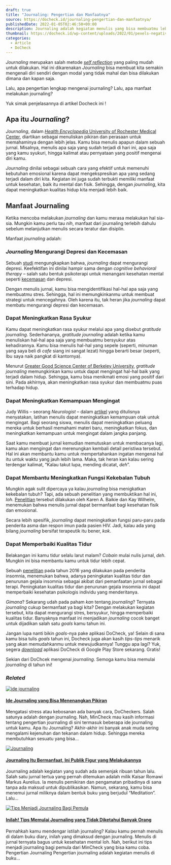 ```yaml
---
draft: true
title: "Journaling: Pengertian dan Manfaatnya"
source: https://docheck.id/journaling-pengertian-dan-manfaatnya/
publishedDate: 2022-01-05T02:46:50+00:00
description: Journaling adalah kegiatan menulis yang bisa membuatmu lebih mengenal siapa dirimu sesungguhnya. Ingin tau lebih mengenai journaling? Yuk simak
thumbnail: https://docheck.id/wp-content/uploads/2022/01/pexels-negative-space-34072-1200x800.jpg
categories:
  - Article
  - DoCheck
---
```


_Journaling_ merupakan salah metode _[self reflection](https://docheck.id/en/self-reflection-cara-untuk-bersyukur-dan-mengenal-diri/)_ yang paling mudah untuk dilakukan. Hal ini dikarenakan _Journaling_ bisa membuat kita semakin mengenali diri sendiri dengan modal yang tidak mahal dan bisa dilakukan dimana dan kapan saja.

Lalu, apa pengertian lengkap mengenai journaling? Lalu, apa manfaat melakukan journaling?

Yuk simak penjelasannya di artikel Docheck ini !

## Apa itu _Journaling_?

_Journaling_, dalam [_Health Encyclopedia_ University of Rochester Medical Center](https://www.urmc.rochester.edu/encyclopedia/content.aspx?ContentID=4552&ContentTypeID=1), diartikan sebagai menuliskan pikiran dan perasaan untuk memahaminya dengan lebih jelas. Kamu bisa menulis apapun dalam sebuah jurnal. Misalnya, menulis apa saja yang sudah terjadi di hari ini, apa saja yang kamu syukuri, hingga kalimat atau pernyataan yang positif mengenai diri kamu.

_Journaling_ dinilai sebagai sebuah cara yang efektif untuk memenuhi kebutuhan emosional karena dapat mengekspresikan apa yang sedang terjadi dalam diri kita. Kegiatan ini juga sudah terbukti memiliki manfaat untuk kesehatan, baik itu mental dan fisik. Sehingga, dengan _journaling_, kita dapat meningkatkan kualitas hidup kita menjadi lebih baik.

## Manfaat Journaling

Ketika mencoba melakukan _journaling_ dan kamu merasa melakukan hal sia-sia. Mungkin kamu perlu tau _nih_, manfaat dari journaling terlebih dahulu sebelum melanjutkan menulis secara teratur dan disiplin.

Manfaat _journaling_ adalah:

### _Journaling_ Mengurangi Depresi dan Kecemasan

Sebuah [studi](https://pubmed.ncbi.nlm.nih.gov/17007812/) mengungkapkan bahwa, _journaling_ dapat mengurangi depresi. Keefektifan ini dinilai hampir sama dengan _cognitive behavioral therapy –_ salah satu bentuk psikoterapi untuk menangani kesehatan mental seperti [kecemasan](https://docheck.id/anxiety-disorders-kenali-macam-dan-gejalanya/) dan depresi.

Dengan menulis jurnal, kamu bisa mengidentifikasi hal-hal apa saja yang membuatmu stres. Sehingga, hal ini memungkinkanmu untuk membuat strategi untuk mencegahnya. Oleh karena itu, tak heran jika _journaling_ dapat membatu mengurangi depresi dan kecemasan.

### Dapat Meningkatkan Rasa Syukur

Kamu dapat meningkatkan rasa syukur melalui apa yang disebut _gratitude journaling_. Sederhananya, _gratitude journaling_ adalah ketika kamu menuliskan hal-hal apa saja yang membuatmu bersyukur atas kehadirannya. Kamu bisa menulis hal-hal yang sepele (seperti, minuman yang saya beli di _cafe_ siang ini sangat lezat) hingga berarti besar (seperti, Ibu saya naik pangkat di kantornya).

Menurut [Greater Good Science Center of Berkeley University](https://ggia.berkeley.edu/practice/gratitude_journal), _gratitude journaling_ memungkinkan kamu untuk dapat mengingat hal-hal baik yang terjadi dalam hidup. Sehingga, kamu bisa menikmati emosi yang positif dari sini. Pada akhirnya, akan meningkatkan rasa syukur dan membuatmu puas terhadap hidup.

### Dapat Meningkatkan Kemampuan Mengingat

Judy Willis – seorang _Neurologist_ – dalam [artikel](https://www.edutopia.org/blog/writing-executive-function-brain-research-judy-willis?source=post_page---------------------------) yang ditulisnya menyatakan, latihan menulis dapat meningkatkan kemampuan otak untuk mengingat. Bagi seorang siswa, menulis dapat meningkatkan peluang mereka untuk berhasil memahami materi baru, meningkatkan fokus, dan meningkatkan kemampuan untuk mengingat dalam jangka panjang.

Saat kamu membuat jurnal kemudian memutuskan untuk membacanya lagi, kamu akan mengingat dan merenungkan kembali detail peristiwa tersebut. Hal ini akan membantu kamu untuk mempertahankan ingatan mengenai hal itu untuk waktu yang jauh lebih lama. Maka, tak heran kan kalau sering terdengar kalimat, “Kalau takut lupa, mending dicatat, _deh_”.

### Dapat Membantu Meningkatkan Fungsi Kekebalan Tubuh

Mungkin agak sulit dipercaya ya kalau _journaling_ bisa menigkatkan kekebalan tubuh? Tapi, ada sebuah penelitian yang membuktikan hal ini, _loh_. [Penelitian](https://www.cambridge.org/core/journals/advances-in-psychiatric-treatment/article/emotional-and-physical-health-benefits-of-expressive-writing/ED2976A61F5DE56B46F07A1CE9EA9F9F) tersebut dilakukan oleh Karen A. Baikie dan Kay Wilhelm, menemukan bahwa menulis jurnal dapat bermanfaat bagi kesehatan fisik dan emosional.

Secara lebih spesifik, _journaling_ dapat meningkatkan fungsi paru-paru pada penderita asma dan respon imun pada pasien HIV. Jadi, kalau ada yang bilang _journaling_ bersifat terapeutik itu bener, _kok_.

### Dapat Memperbaiki Kualitas Tidur

Belakangan ini kamu tidur selalu larut malam? _Cobain_ mulai nulis jurnal, _deh_. Mungkin ini bisa membantu kamu untuk tidur lebih cepat.

Sebuah [penelitian](https://scholar.dominican.edu/art-therapy-electronic-theses-2015-2021/21/) pada tahun 2016 yang dilakukan pada penderita insomnia, menemukan bahwa, adanya peningkatan kualitas tidur dan penurunan gejala insomnia sebagai akibat dari pemanfaatan jurnal sebagai terapi. Peningkatan kualitas tidur dan penurunan gejala insomnia ini dapat memperbaiki kesehatan psikologis individu yang menderitanya.

_Gimana_? Sekarang udah pada paham _kan_ tentang _journaling_? Ternyata _journaling_ cukup bermanfaat ya bagi kita? Dengan melakukan kegiatan tersebut, kita dapat mengurangi stres, bersyukur, hingga memperbaiki kualitas tidur. Banyaknya manfaat ini menjadikan _journaling_ cocok banget untuk dijadikan salah satu _goals_ kamu tahun ini.

Jangan lupa nanti bikin _goals_\-nya pake aplikasi DoCheck, ya! Selain di sana kamu bisa tulis _goals_ tahun ini, Docheck juga akan kasih _tips-tips_ menarik yang akan memudahkanmu untuk mewujudkannya! Tunggu apa lagi? Yuk, segera _[download](https://play.google.com/store/apps/details?id=com.docheck.docheck)_ aplikasi DoCheck di Google Play Store sekarang. Gratis!

Sekian dari DoChcek mengenai _journaling_. Semoga kamu bisa memulai _journaling_ di tahun ini!

### _Related_

[![ide journaling](https://i2.wp.com/docheck.id/wp-content/uploads/2022/12/ide-journaling-docheck.jpg?resize=350%2C200&ssl=1)](https://docheck.id/ide-journaling/ "Ide Journaling yang Bisa Menenangkan Pikiran")

#### [Ide Journaling yang Bisa Menenangkan Pikiran](https://docheck.id/ide-journaling/ "Ide Journaling yang Bisa Menenangkan Pikiran")

Mengatasi stress atau kebosanan ada banyak cara, DoCheckers. Salah satunya adalah dengan journaling. Nah, MinCheck mau kasih informasi tentang pengertian journaling di sini termasuk beberapa ide journaling untuk kamu. Apa itu Journaling? Akhir-akhir ini banyak anak muda sering mengalami kejenuhan dan tekanan dalam hidup. Sehingga mereka membutuhkan sesuatu yang bisa…

[![Journaling](https://i2.wp.com/docheck.id/wp-content/uploads/2022/01/pexels-alina-vilchenko-3363111.jpg?resize=350%2C200&ssl=1)](https://docheck.id/journaling-itu-bermanfaat-ini-publik-figur-yang-melakukannya/ "Journaling Itu Bermanfaat, Ini Publik Figur yang Melakukannya")

#### [Journaling Itu Bermanfaat, Ini Publik Figur yang Melakukannya](https://docheck.id/journaling-itu-bermanfaat-ini-publik-figur-yang-melakukannya/ "Journaling Itu Bermanfaat, Ini Publik Figur yang Melakukannya")

Journaling adalah kegiatan yang sudah ada semenjak ribuan tahun lalu. Salah satu jurnal tertua yang pernah ditemukan adalah milik Kaisar Romawi Markus Aurelius. Ia menulis pemikiran dan pengamatan pribadinya di sana tanpa ada maksud untuk dipublikasikan. Namun, sekarang, kamu bisa menemui jurnal miliknya dalam bentuk buku yang berjudul “Meditation”. Lalu…

[![Tips Menjadi Journaling Bagi Pemula](https://i2.wp.com/docheck.id/wp-content/uploads/2022/12/Tips-Menjadi-Journaling-Bagi-Pemula.jpg?resize=350%2C200&ssl=1)](https://docheck.id/tips-menjadi-journaling-bagi-pemula/ "Inilah! Tips Memulai Journaling yang Tidak Diketahui Banyak Orang")

#### [Inilah! Tips Memulai Journaling yang Tidak Diketahui Banyak Orang](https://docheck.id/tips-menjadi-journaling-bagi-pemula/ "Inilah! Tips Memulai Journaling yang Tidak Diketahui Banyak Orang")

Pernahkah kamu mendengar istilah journaling? Kalau kamu pernah menulis di dalam buku diary, inilah yang dimaksud dengan journaling. Menulis di jurnal ternyata bagus untuk kesehatan mental loh. Nah, berikut ini tips menjadi journaling bagi pemula dari MinCheck yang bisa kamu coba. Pengertian Journaling Pengertian journaling adalah kegiatan menulis di buku…
